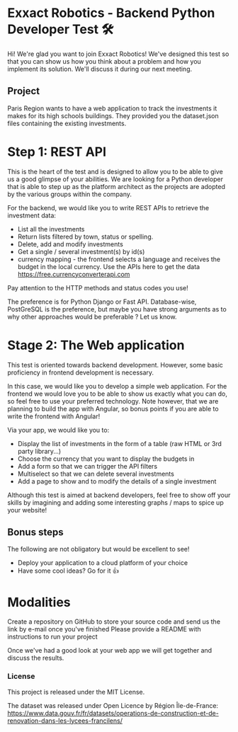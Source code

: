 
# Exxact Robotics - Backend Python Developer Test 🛠
Hi! We're glad you want to join Exxact Robotics! We've designed this test so that you can show us how you think about a problem and how you implement its solution. We'll discuss it during our next meeting.

## Project
Paris Region wants to have a web application to track the investments it makes for its high schools buildings. They provided you the dataset.json files containing the existing investments.

# Step 1: REST API

This is the heart of the test and is designed to allow you to be able to give us a good glimpse of your abilities.
We are looking for a Python developer that is able to step up as the platform architect as the projects are adopted by the various groups within the company.

For the backend, we would like you to write REST APIs to retrieve the investment data:

 - List all the investments
 - Return lists filtered by town, status or spelling.
 - Delete, add and modify investments
 - Get a single / several investment(s) by id(s)
 - currency mapping - the frontend selects a language and receives the budget in the local currency.
Use the APIs here to get the data https://free.currencyconverterapi.com 


Pay attention to the HTTP methods and status codes you use!

The preference is for Python Django or Fast API. Database-wise, PostGreSQL is the preference, but maybe you have strong arguments as to why other approaches would be preferable ? Let us know.

# Stage 2: The Web application

This test is oriented towards backend development. However, some basic proficiency in frontend development is necessary.

In this case, we would like you to develop a simple web application. For the frontend we would love you to be able to show us exactly what you can do, so feel free to use your preferred technology. Note however, that we are planning to build the app with Angular, so bonus points if you are able to write the frontend with Angular!

Via your app, we would like you to:

 - Display the list of investments in the form of a table (raw HTML or 3rd party library...)
 - Choose the currency that you want to display the budgets in
 - Add a form so that we can trigger the API filters
 - Multiselect so that we can delete several investments 
 - Add a page to show and to modify the details of a single investment

Although this test is aimed at backend developers, feel free to show off your skills by imagining and adding some interesting graphs / maps to spice up your website!

## Bonus steps
The following are not obligatory but would be excellent to see!

 - Deploy your application to a cloud platform of your choice
 - Have some cool ideas? Go for it 👍

# Modalities
Create a repository on GitHub to store your source code and send us the link by e-mail once you've finished
Please provide a README with instructions to run your project

Once we've had a good look at your web app we will get together and discuss the results.

### License
This project is released under the MIT License.

The dataset was released under Open Licence by Région Île-de-France: https://www.data.gouv.fr/fr/datasets/operations-de-construction-et-de-renovation-dans-les-lycees-francilens/
